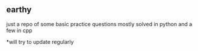 ## earthy
just a repo of some basic practice questions mostly solved in python and a few in cpp

*will try to update regularly
